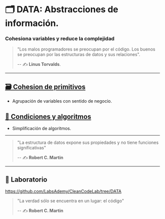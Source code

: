 # 🗂️ DATA: Abstracciones de información.

### Cohesiona variables y reduce la complejidad

> "Los malos programadores se preocupan por el código.
> Los buenos se preocupan por las estructuras de datos y sus relaciones".
>
> -- ✍️ **Linus Torvalds**.

---

## [🗃️ Cohesion de primitivos](https://github.com/BitAdemy/CleanCode/tree/DATA/1-cohesion_de_primitivos.md)

- Agrupación de variables con sentido de negocio.

## [🔱 Condiciones y algoritmos](https://github.com/BitAdemy/CleanCode/tree/DATA/2-condiciones_y_algoritmos.md)

- Simplificación de algoritmos.

---

> "La estructura de datos expone sus propiedades y no tiene funciones significativas"
>
> -- ✍️ **Robert C. Martin**

---
## 📝 Laboratorio

https://github.com/LabsAdemy/CleanCodeLab/tree/DATA

> "La verdad sólo se encuentra en un lugar: el código"
>
> -- ✍️ **Robert C. Martin**